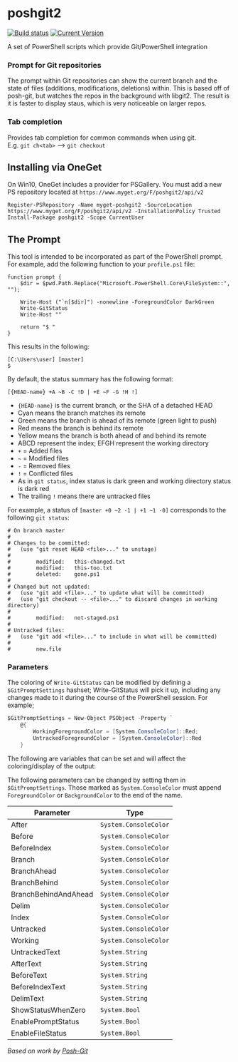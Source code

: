 ﻿poshgit2
========

[![Build status](https://ci.appveyor.com/api/projects/status/wltxy9an91vlj5ms/branch/master?svg=true)](https://ci.appveyor.com/project/twsouthwick/poshgit2/branch/master)
[![Current Version](https://img.shields.io/myget/poshgit2/v/poshgit2.svg)](https://www.myget.org/feed/Packages/poshgit2)

A set of PowerShell scripts which provide Git/PowerShell integration

### Prompt for Git repositories
   The prompt within Git repositories can show the current branch and the state of files (additions, modifications, deletions) within.  This is based off of posh-git, but watches the repos in the background with libgit2.  The result is it is faster to display staus, which is very noticeable on larger repos.
   
### Tab completion
   Provides tab completion for common commands when using git.  
   E.g. `git ch<tab>` --> `git checkout`

Installing via OneGet
--------------------

On Win10, OneGet includes a provider for PSGallery.  You must add a new PS repository located at `https://www.myget.org/F/poshgit2/api/v2`

```
Register-PSRepository -Name myget-poshgit2 -SourceLocation https://www.myget.org/F/poshgit2/api/v2 -InstallationPolicy Trusted
Install-Package poshgit2 -Scope CurrentUser
```

The Prompt
----------

This tool is intended to be incorporated as part of the PowerShell prompt.  For example, add the following function to your `profile.ps1` file:

```
function prompt {
	$dir = $pwd.Path.Replace("Microsoft.PowerShell.Core\FileSystem::", "");

	Write-Host ("`n[$dir]") -nonewline -ForegroundColor DarkGreen
	Write-GitStatus
	Write-Host ""

	return "$ "
}
```

This results in the following:

```
[C:\Users\user] [master]
$
```
By default, the status summary has the following format:

    [{HEAD-name} +A ~B -C !D | +E ~F -G !H !]

* `{HEAD-name}` is the current branch, or the SHA of a detached HEAD
 * Cyan means the branch matches its remote
 * Green means the branch is ahead of its remote (green light to push)
 * Red means the branch is behind its remote
 * Yellow means the branch is both ahead of and behind its remote
* ABCD represent the index; EFGH represent the working directory
 * `+` = Added files
 * `~` = Modified files
 * `-` = Removed files
 * `!` = Conflicted files
 * As in `git status`, index status is dark green and working directory status is dark red
 * The trailing `!` means there are untracked files

For example, a status of `[master +0 ~2 -1 | +1 ~1 -0]` corresponds to the following `git status`:

    # On branch master
    #
    # Changes to be committed:
    #   (use "git reset HEAD <file>..." to unstage)
    #
    #        modified:   this-changed.txt
    #        modified:   this-too.txt
    #        deleted:    gone.ps1
    #
    # Changed but not updated:
    #   (use "git add <file>..." to update what will be committed)
    #   (use "git checkout -- <file>..." to discard changes in working directory)
    #
    #        modified:   not-staged.ps1
    #
    # Untracked files:
    #   (use "git add <file>..." to include in what will be committed)
    #
    #        new.file

### Parameters

The coloring of `Write-GitStatus` can be modified by defining a `$GitPromptSettings` hashset; Write-GitStatus will pick it up, including any changes made to it during the course of the PowerShell session.  For example;

```csharp
$GitPromptSettings = New-Object PSObject -Property `
    @{ 
        WorkingForegroundColor = [System.ConsoleColor]::Red; 
        UntrackedForegroundColor = [System.ConsoleColor]::Red
    }
```

The following are variables that can be set and will affect the coloring/display of the output:

The following parameters can be changed by setting them in `$GitPromptSettings`.  Those marked as `System.ConsoleColor` must 
append `ForegroundColor` or `BackgroundColor` to the end of the name.

| Parameter              | Type                   |
|------------------------|------------------------|
| After                  | `System.ConsoleColor`  |
| Before                 | `System.ConsoleColor`  |
| BeforeIndex            | `System.ConsoleColor`  |
| Branch                 | `System.ConsoleColor`  |
| BranchAhead            | `System.ConsoleColor`  |
| BranchBehind           | `System.ConsoleColor`  |
| BranchBehindAndAhead   | `System.ConsoleColor`  |
| Delim                  | `System.ConsoleColor`  |
| Index                  | `System.ConsoleColor`  |
| Untracked              | `System.ConsoleColor`  |
| Working                | `System.ConsoleColor`  |
| UntrackedText          | `System.String`        |
| AfterText              | `System.String`        |
| BeforeText             | `System.String`        |
| BeforeIndexText        | `System.String`        |
| DelimText              | `System.String`        |
| ShowStatusWhenZero     | `System.Bool`          |
| EnablePromptStatus     | `System.Bool`          |
| EnableFileStatus       | `System.Bool`          |

*Based on work by  [Posh-Git](https://github.com/dahlbyk/posh-git)*

